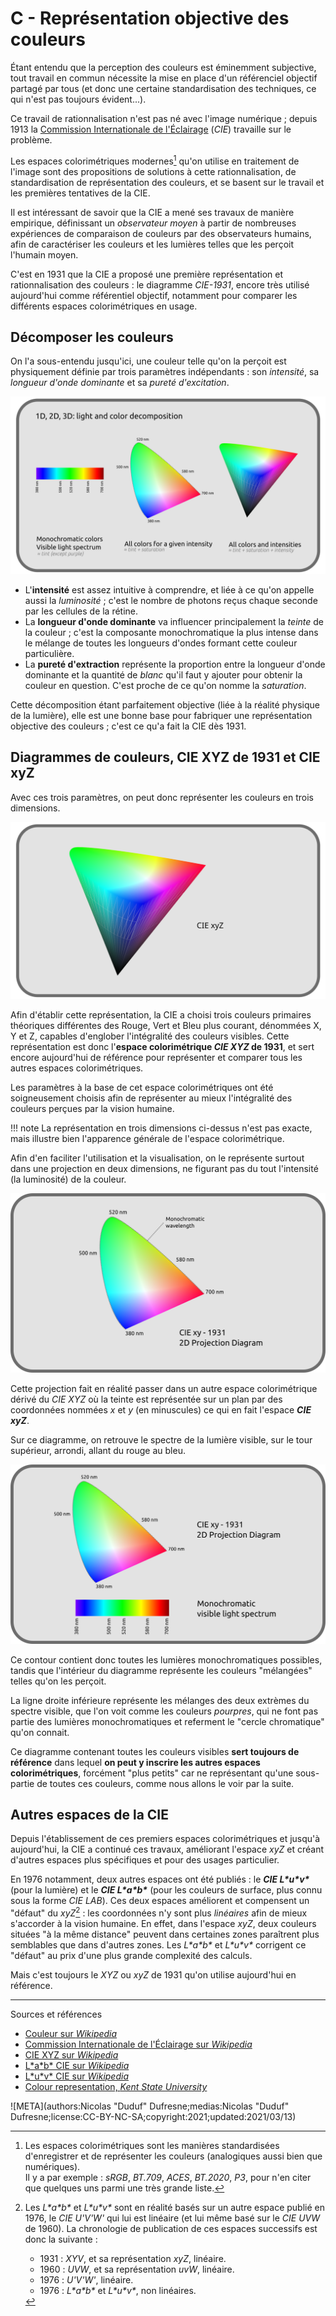 # C - Représentation objective des couleurs

Étant entendu que la perception des couleurs est éminemment subjective, tout travail en commun nécessite la mise en place d'un référenciel objectif partagé par tous (et donc une certaine standardisation des techniques, ce qui n'est pas toujours évident...).

Ce travail de rationnalisation n'est pas né avec l'image numérique ; depuis 1913 la [Commission Internationale de l'Éclairage](https://fr.wikipedia.org/wiki/Commission_internationale_de_l%27%C3%A9clairage) (*CIE*) travaille sur le problème.

Les espaces colorimétriques modernes[^1] qu'on utilise en traitement de l'image sont des propositions de solutions à cette rationnalisation, de standardisation de représentation des couleurs, et se basent sur le travail et les premières tentatives de la CIE.

Il est intéressant de savoir que la CIE a mené ses travaux de manière empirique, définissant un *observateur moyen* à partir de nombreuses expériences de comparaison de couleurs par des observateurs humains, afin de caractériser les couleurs et les lumières telles que les perçoit l'humain moyen.

C'est en 1931 que la CIE a proposé une première représentation et rationnalisation des couleurs : le diagramme *CIE-1931*, encore très utilisé aujourd'hui comme référentiel objectif, notamment pour comparer les différents espaces colorimétriques en usage.

## Décomposer les couleurs

On l'a sous-entendu jusqu'ici, une couleur telle qu'on la perçoit est physiquement définie par trois paramètres indépendants : son *intensité*, sa *longueur d'onde dominante* et sa *pureté d'excitation*.

![](img/1d-2d-3d.png)

- L'**intensité** est assez intuitive à comprendre, et liée à ce qu'on appelle aussi la *luminosité* ; c'est le nombre de photons reçus chaque seconde par les cellules de la rétine.
- La **longueur d'onde dominante** va influencer principalement la *teinte* de la couleur ; c'est la composante monochromatique la plus intense dans le mélange de toutes les longueurs d'ondes formant cette couleur particulière.
- La **pureté d'extraction** représente la proportion entre la longueur d'onde dominante et la quantité de *blanc* qu'il faut y ajouter pour obtenir la couleur en question. C'est proche de ce qu'on nomme la *saturation*.

Cette décomposition étant parfaitement objective (liée à la réalité physique de la lumière), elle est une bonne base pour fabriquer une représentation objective des couleurs ; c'est ce qu'a fait la CIE dès 1931.

## Diagrammes de couleurs, CIE XYZ de 1931 et CIE xyZ

Avec ces trois paramètres, on peut donc représenter les couleurs en trois dimensions.

![](img/cie1931-3d.svg)

Afin d'établir cette représentation, la CIE a choisi trois couleurs primaires théoriques différentes des Rouge, Vert et Bleu plus courant, dénommées X, Y et Z, capables d'englober l'intégralité des couleurs visibles. Cette représentation est donc l'**espace colorimétrique _CIE XYZ_ de 1931**, et sert encore aujourd'hui de référence pour représenter et comparer tous les autres espaces colorimétriques.

Les paramètres à la base de cet espace colorimétriques ont été soigneusement choisis afin de représenter au mieux l'intégralité des couleurs perçues par la vision humaine.

!!! note
    La représentation en trois dimensions ci-dessus n'est pas exacte, mais illustre bien l'apparence générale de l'espace colorimétrique.

Afin d'en faciliter l'utilisation et la visualisation, on le représente surtout dans une projection en deux dimensions, ne figurant pas du tout l'intensité (la luminosité) de la couleur.

![](img/cie1931.png)

Cette projection fait en réalité passer dans un autre espace colorimétrique dérivé du *CIE XYZ* où la teinte est représentée sur un plan par des coordonnées nommées *x* et *y* (en minuscules) ce qui en fait l'espace ***CIE xyZ***.

Sur ce diagramme, on retrouve le spectre de la lumière visible, sur le tour supérieur, arrondi, allant du rouge au bleu.

![](img/cie1931-spectrum.png)

Ce contour contient donc toutes les lumières monochromatiques possibles, tandis que l'intérieur du diagramme représente les couleurs "mélangées" telles qu'on les perçoit.

La ligne droite inférieure représente les mélanges des deux extrèmes du spectre visible, que l'on voit comme les couleurs *pourpres*, qui ne font pas partie des lumières monochromatiques et referment le "cercle chromatique" qu'on connait.

Ce diagramme contenant toutes les couleurs visibles **sert toujours de référence** dans lequel **on peut y inscrire les autres espaces colorimétriques**, forcément "plus petits" car ne représentant qu'une sous-partie de toutes ces couleurs, comme nous allons le voir par la suite.

## Autres espaces de la CIE

Depuis l'établissement de ces premiers espaces colorimétriques et jusqu'à aujourd'hui, la CIE a continué ces travaux, améliorant l'espace *xyZ* et créant d'autres espaces plus spécifiques et pour des usages particulier.

En 1976 notamment, deux autres espaces ont été publiés : le ***CIE L\*u\*v\**** (pour la lumière) et le ***CIE L\*a\*b\**** (pour les couleurs de surface, plus connu sous la forme *CIE LAB*). Ces deux espaces améliorent et compensent un "défaut" du *xyZ*[^2] : les coordonnées n'y sont plus *linéaires* afin de mieux s'accorder à la vision humaine. En effet, dans l'espace *xyZ*, deux couleurs situées "à la même distance" peuvent dans certaines zones paraîtrent plus semblables que dans d'autres zones. Les *L\*a\*b\** et *L\*u\*v\** corrigent ce "défaut" au prix d'une plus grande complexité des calculs.

Mais c'est toujours le *XYZ* ou *xyZ* de 1931 qu'on utilise aujourd'hui en référence.

----
Sources et références

- [Couleur sur *Wikipedia*](https://fr.wikipedia.org/wiki/Couleur)
- [Commission Internationale de l'Éclairage sur *Wikipedia*](https://fr.wikipedia.org/wiki/Commission_internationale_de_l%27%C3%A9clairage#Espace_XYZ_et_d%C3%A9riv%C3%A9s)
- [CIE XYZ sur *Wikipedia*](https://fr.wikipedia.org/wiki/CIE_XYZ)
- [L\*a\*b\* CIE sur *Wikipedia*](https://fr.wikipedia.org/wiki/L*a*b*_CIE_1976)
- [L\*u\*v\* CIE sur *Wikipedia*](https://fr.wikipedia.org/wiki/L*u*v*_CIE_1976)
- [Colour representation, *Kent State University*](http://www.cs.kent.edu/~farrell/cg00/lectures/color/colour.html)

![META](authors:Nicolas "Duduf" Dufresne;medias:Nicolas "Duduf" Dufresne;license:CC-BY-NC-SA;copyright:2021;updated:2021/03/13)

[^1]:
    Les espaces colorimétriques sont les manières standardisées d'enregistrer et de représenter les couleurs (analogiques aussi bien que numériques).  
    Il y a par exemple : *sRGB*, *BT.709*, *ACES*, *BT.2020*, *P3*, pour n'en citer que quelques uns parmi une très grande liste.
[^2]:
    Les *L\*a\*b\** et *L\*u\*v\** sont en réalité basés sur un autre espace publié en 1976, le *CIE U'V'W'* qui lui est linéaire (et lui même basé sur le *CIE UVW* de 1960). La chronologie de publication de ces espaces successifs est donc la suivante :  
    - 1931 : *XYV*, et sa représentation *xyZ*, linéaire.  
    - 1960 : *UVW*, et sa représentation *uvW*, linéaire.  
    - 1976 : *U'V'W'*, linéaire.  
    - 1976 : *L\*a\*b\** et *L\*u\*v\**, non linéaires.  